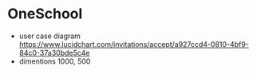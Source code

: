 # OneSchool
- user case diagram https://www.lucidchart.com/invitations/accept/a927ccd4-0810-4bf9-84c0-37a30bde5c4e
- dimentions 1000, 500
